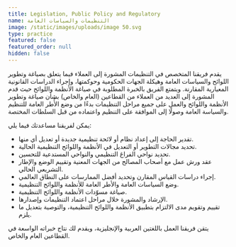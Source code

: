 ```yaml
---
title: Legislation, Public Policy and Regulatory
name: التنظيمات والسياسات العامة
image: /static/images/uploads/image 50.svg
type: practice
featured: false
featured_order: null
hidden: false
---
```

يقدم فريقنا المتخصص في التنظيمات المشورة إلى العملاء فيما يتعلق بصياغة وتطوير اللوائح والسياسات العامة وهيكلة الجهات الحكومية وحوكمتها، وإجراء الدراسات القانونية المعيارية المقارنة. ويتمتع الفريق بالخبرة المطلوبة في صياغة الأنظمة واللوائح حيث قدم المشورة إلى العديد من العملاء من القطاعين (العام والخاص) بشأن صياغة وتطوير الأنظمة واللوائح والعمل على جميع مراحل التنظيمات بدءًا من وضع الأُطر العامة للتنظيم والسياسة العامة وصولًا إلى الموافقة على التنظيم واعتماده من قبل السلطات المختصة.

يمكن لفريقنا مساعدتك فيما يلي:

- تقدير الحاجة إلى إعداد نظام أو لائحة تنظيمية جديدة أو تعديل أي منها.
- تحديد مجالات التطوير أو التعديل في الأنظمة واللوائح التنظيمية الحالية.
- تحديد نواحي الفراغ التنظيمي والنواحي المستدعية للتحسين.
- عقد ورش عمل مع أصحاب المصالح من الجهات المعنية وتقييم الوضع والإطار التشريعي الحالي.
- إجراء دراسات القياس المقارن وتحديد أفضل الممارسات على النطاق العالمي.
- وضع السياسات العامة والأطر العامة للأنظمة واللوائح التنظيمية.
- صياغة مسوّدات الأنظمة واللوائح التنظيمية.
- الإرشاد والمشورة خلال مراحل اعتماد التنظيمات وإصدارها.
- تقييم وتقويم مدى الالتزام بتطبيق الأنظمة واللوائح التنظيمية، والتوصية بتعديل ما يلزم.

يتقن فريقنا العمل باللغتين العربية والإنجليزية، ويقدم لك نتاج خبراته الواسعة في القطاعين العام والخاص.
